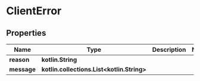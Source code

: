 
# ClientError

## Properties
Name | Type | Description | Notes
------------ | ------------- | ------------- | -------------
**reason** | **kotlin.String** |  | 
**message** | **kotlin.collections.List&lt;kotlin.String&gt;** |  | 



